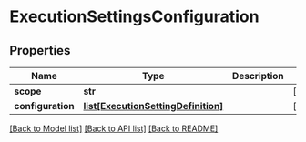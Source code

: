 # ExecutionSettingsConfiguration

## Properties
Name | Type | Description | Notes
------------ | ------------- | ------------- | -------------
**scope** | **str** |  | [optional] 
**configuration** | [**list[ExecutionSettingDefinition]**](ExecutionSettingDefinition.md) |  | [optional] 

[[Back to Model list]](../README.md#documentation-for-models) [[Back to API list]](../README.md#documentation-for-api-endpoints) [[Back to README]](../README.md)


